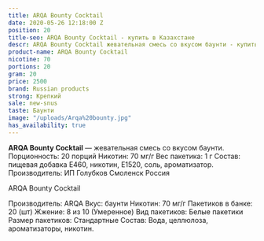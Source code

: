```yaml
---
title: ARQA Bounty Cocktail
date: 2020-05-26 12:18:00 Z
position: 20
title-seo: ARQA Bounty Cocktail - купить в Казахстане
descr: ARQA Bounty Cocktail жевательная смесь со вкусом баунти - купить в Казахстане
product-name: ARQA Bounty Cocktail
nicotine: 70
portions: 20
gram: 20
price: 2500
brand: Russian products
strong: Крепкий
sale: new-snus
taste: Баунти
image: "/uploads/Arqa%20bounty.jpg"
has_availability: true
---
```


**ARQA Bounty Cocktail** — жевательная смесь со вкусом баунти. Порционность: 20 порций Никотин: 70 мг/г Вес пакетика: 1 г Состав: пищевая добавка E460, никотин, E1520, соль, ароматизатор. Производитель: ИП Голубков Смоленск Россия

ARQA Bounty Cocktail

Производитель: ARQA Вкус: баунти Никотин: 70 мг/г Пакетиков в банке: 20 (шт) Жжение: 8 из 10 (Умеренное) Вид пакетиков: Белые пакетики Размер пакетиков: Стандартные Состав: Вода, целлюлоза, ароматизаторы, никотин.